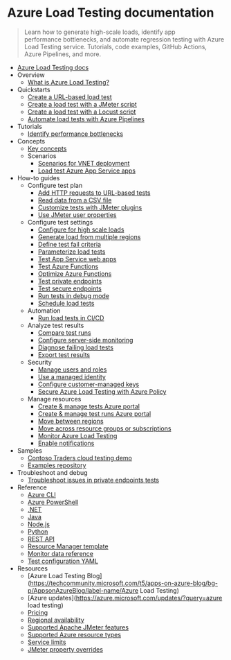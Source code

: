 # Azure Load Testing documentation
> Learn how to generate high-scale loads, identify app performance bottlenecks, and automate regression testing with Azure Load Testing service. Tutorials, code examples, GitHub Actions, Azure Pipelines, and more.
  - [Azure Load Testing docs](https://learn.microsoft.com/en-us/azure/load-testing/)
  - Overview
    - [What is Azure Load Testing?](https://learn.microsoft.com/en-us/azure/load-testing/overview-what-is-azure-load-testing)
  - Quickstarts
    - [Create a URL-based load test](https://learn.microsoft.com/en-us/azure/load-testing/quickstart-create-and-run-load-test)
    - [Create a load test with a JMeter script](https://learn.microsoft.com/en-us/azure/load-testing/how-to-create-and-run-load-test-with-JMeter-script)
    - [Create a load test with a Locust script](https://learn.microsoft.com/en-us/azure/load-testing/quickstart-create-run-load-test-with-locust)
    - [Automate load tests with Azure Pipelines](https://learn.microsoft.com/en-us/azure/load-testing/quickstart-add-load-test-cicd)
  - Tutorials
    - [Identify performance bottlenecks](https://learn.microsoft.com/en-us/azure/load-testing/tutorial-identify-bottlenecks-azure-portal)
  - Concepts
    - [Key concepts](https://learn.microsoft.com/en-us/azure/load-testing/concept-load-testing-concepts)
    - Scenarios
      - [Scenarios for VNET deployment](https://learn.microsoft.com/en-us/azure/load-testing/concept-azure-load-testing-vnet-injection)
      - [Load test Azure App Service apps](https://learn.microsoft.com/en-us/azure/load-testing/concept-load-test-app-service)
  - How-to guides
    - Configure test plan
      - [Add HTTP requests to URL-based tests](https://learn.microsoft.com/en-us/azure/load-testing/how-to-add-requests-to-url-based-test)
      - [Read data from a CSV file](https://learn.microsoft.com/en-us/azure/load-testing/how-to-read-csv-data)
      - [Customize tests with JMeter plugins](https://learn.microsoft.com/en-us/azure/load-testing/how-to-use-jmeter-plugins)
      - [Use JMeter user properties](https://learn.microsoft.com/en-us/azure/load-testing/how-to-configure-user-properties)
    - Configure test settings
      - [Configure for high scale loads](https://learn.microsoft.com/en-us/azure/load-testing/how-to-high-scale-load)
      - [Generate load from multiple regions](https://learn.microsoft.com/en-us/azure/load-testing/how-to-generate-load-from-multiple-regions)
      - [Define test fail criteria](https://learn.microsoft.com/en-us/azure/load-testing/how-to-define-test-criteria)
      - [Parameterize load tests](https://learn.microsoft.com/en-us/azure/load-testing/how-to-parameterize-load-tests)
      - [Test App Service web apps](https://learn.microsoft.com/en-us/azure/load-testing/how-to-create-load-test-app-service)
      - [Test Azure Functions](https://learn.microsoft.com/en-us/azure/load-testing/how-to-create-load-test-function-app)
      - [Optimize Azure Functions](https://learn.microsoft.com/en-us/azure/load-testing/how-to-optimize-azure-functions)
      - [Test private endpoints](https://learn.microsoft.com/en-us/azure/load-testing/how-to-test-private-endpoint)
      - [Test secure endpoints](https://learn.microsoft.com/en-us/azure/load-testing/how-to-test-secured-endpoints)
      - [Run tests in debug mode](https://learn.microsoft.com/en-us/azure/load-testing/how-to-run-tests-in-debug-mode)
      - [Schedule load tests](https://learn.microsoft.com/en-us/azure/load-testing/how-to-schedule-tests)
    - Automation
      - [Run load tests in CI/CD](https://learn.microsoft.com/en-us/azure/load-testing/how-to-configure-load-test-cicd)
    - Analyze test results
      - [Compare test runs](https://learn.microsoft.com/en-us/azure/load-testing/how-to-compare-multiple-test-runs)
      - [Configure server-side monitoring](https://learn.microsoft.com/en-us/azure/load-testing/how-to-monitor-server-side-metrics)
      - [Diagnose failing load tests](https://learn.microsoft.com/en-us/azure/load-testing/how-to-diagnose-failing-load-test)
      - [Export test results](https://learn.microsoft.com/en-us/azure/load-testing/how-to-export-test-results)
    - Security
      - [Manage users and roles](https://learn.microsoft.com/en-us/azure/load-testing/how-to-assign-roles)
      - [Use a managed identity](https://learn.microsoft.com/en-us/azure/load-testing/how-to-use-a-managed-identity)
      - [Configure customer-managed keys](https://learn.microsoft.com/en-us/azure/load-testing/how-to-configure-customer-managed-keys)
      - [Secure Azure Load Testing with Azure Policy](https://learn.microsoft.com/en-us/azure/load-testing/how-to-use-azure-policy)
    - Manage resources
      - [Create & manage tests Azure portal](https://learn.microsoft.com/en-us/azure/load-testing/how-to-create-manage-test)
      - [Create & manage test runs Azure portal](https://learn.microsoft.com/en-us/azure/load-testing/how-to-create-manage-test-runs)
      - [Move between regions](https://learn.microsoft.com/en-us/azure/load-testing/how-to-move-between-regions)
      - [Move across resource groups or subscriptions](https://learn.microsoft.com/en-us/azure/load-testing/how-to-move-between-resource-groups-subscriptions)
      - [Monitor Azure Load Testing](https://learn.microsoft.com/en-us/azure/load-testing/monitor-load-testing)
      - [Enable notifications](https://learn.microsoft.com/en-us/azure/load-testing/how-to-create-notification-rules)
  - Samples
    - [Contoso Traders cloud testing demo](https://github.com/microsoft/contosotraders-cloudtesting/)
    - [Examples repository](https://learn.microsoft.com/samples/?expanded=azure&products=azure-load-testing)
  - Troubleshoot and debug
    - [Troubleshoot issues in private endpoints tests](https://learn.microsoft.com/en-us/azure/load-testing/troubleshoot-private-endpoint-tests)
  - Reference
    - [Azure CLI](https://learn.microsoft.com/cli/azure/load)
    - [Azure PowerShell](https://learn.microsoft.com/powershell/module/az.loadtesting/)
    - [.NET](https://learn.microsoft.com/dotnet/api/overview/azure/load-testing)
    - [Java](https://learn.microsoft.com/java/api/overview/azure/load-testing)
    - [Node.js](https://learn.microsoft.com/javascript/api/overview/azure/load-testing)
    - [Python](https://learn.microsoft.com/python/api/overview/azure/load-testing)
    - [REST API](https://learn.microsoft.com/rest/api/loadtesting/)
    - [Resource Manager template](https://learn.microsoft.com/azure/templates/microsoft.loadtestservice/allversions)
    - [Monitor data reference](https://learn.microsoft.com/en-us/azure/load-testing/monitor-load-testing-reference)
    - [Test configuration YAML](https://learn.microsoft.com/en-us/azure/load-testing/reference-test-config-yaml)
  - Resources
    - [Azure Load Testing Blog](https://techcommunity.microsoft.com/t5/apps-on-azure-blog/bg-p/AppsonAzureBlog/label-name/Azure Load Testing)
    - [Azure updates](https://azure.microsoft.com/updates/?query=azure load testing)
    - [Pricing](https://azure.microsoft.com/pricing/details/load-testing/)
    - [Regional availability](https://azure.microsoft.com/explore/global-infrastructure/products-by-region/?products=load-testing)
    - [Supported Apache JMeter features](https://learn.microsoft.com/en-us/azure/load-testing/resource-jmeter-support)
    - [Supported Azure resource types](https://learn.microsoft.com/en-us/azure/load-testing/resource-supported-azure-resource-types)
    - [Service limits](https://learn.microsoft.com/en-us/azure/load-testing/resource-limits-quotas-capacity)
    - [JMeter property overrides](https://learn.microsoft.com/en-us/azure/load-testing/resource-jmeter-property-overrides)
